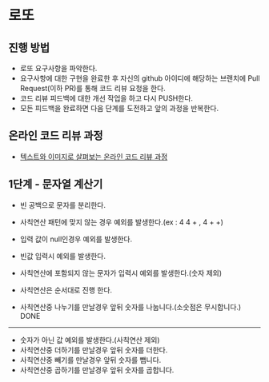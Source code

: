 # 로또
## 진행 방법
* 로또 요구사항을 파악한다.
* 요구사항에 대한 구현을 완료한 후 자신의 github 아이디에 해당하는 브랜치에 Pull Request(이하 PR)를 통해 코드 리뷰 요청을 한다.
* 코드 리뷰 피드백에 대한 개선 작업을 하고 다시 PUSH한다.
* 모든 피드백을 완료하면 다음 단계를 도전하고 앞의 과정을 반복한다.

## 온라인 코드 리뷰 과정
* [텍스트와 이미지로 살펴보는 온라인 코드 리뷰 과정](https://github.com/next-step/nextstep-docs/tree/master/codereview)

## 1단계 - 문자열 계산기
* 빈 공백으로 문자를 분리한다.
* 사칙연산 패턴에 맞지 않는 경우 예외를 발생한다.(ex : 4 4 + , 4 + +)
* 입력 값이 null인경우 예외를 발생한다.
* 빈값 입력시 예외를 발생한다.

* 사칙연산에 포함되지 않는 문자가 입력시 예외를 발생한다.(숫자 제외)
* 사칙연산은 순서대로 진행 한다.

* 사칙연산중 나누기를 만날경우 앞뒤 숫자를 나눕니다.(소숫점은 무시합니다.)
DONE
---------
* 숫자가 아닌 값 예외를 발생한다.(사칙연산 제외)
* 사칙연산중 더하기를 만날경우 앞뒤 숫자를 더한다.
* 사칙연산중 빼기를 만날경우 앞뒤 숫자를 뺍니다.
* 사칙연산중 곱하기를 만날경우 앞뒤 숫자를 곱합니다.
